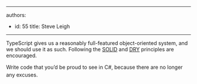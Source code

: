 

---
authors:
  - id: 55
    title: Steve Leigh
---




<span class='intro'> <div><div aria-labelledby="ctl00_PlaceHolderMain_ContentTop_label" style="display&#58;inline;"><p>TypeScript gives us a reasonably full-featured object-oriented system, and we should use it as such. Following the&#160;<a href="https&#58;//en.wikipedia.org/wiki/SOLID_%28object-oriented_design%29%29" target="_blank">SOLID</a>&#160;and&#160;<a href="https&#58;//en.wikipedia.org/wiki/Don%27t_repeat_yourself" target="_blank">DRY</a>​&#160;principles are encouraged.​​​​<br></p></div></div> </span>

<p>​<span style="line-height&#58;20.8px;">Write code that you’d be proud to see in&#160;</span>C#,<span style="line-height&#58;20.8px;">&#160;because there are no longer any excuses.</span></p>



